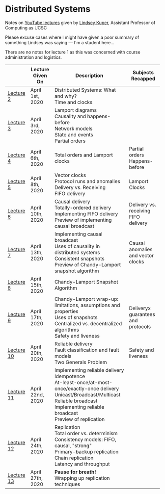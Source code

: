 # Distributed Systems

Notes on [YouTube lectures](https://www.youtube.com/user/lindseykuper/videos) given by [Lindsey Kuper](https://users.soe.ucsc.edu/~lkuper/), Assistant Professor of Computing as UCSC

Please excuse cases where I might have given a poor summary of something Lindsey was saying &mdash; I'm a student here...

There are no notes for lecture 1 as this was concerned with course administration and logistics.

|  | Lecture Given On | Description | Subjects Recapped |
|---|---|---|---|
| [Lecture 2](./Lecture%202.md) | April 1st, 2020 | Distributed Systems: What and why?<br>Time and clocks |
| [Lecture 3](./Lecture%203.md) | April 3rd, 2020| Lamport diagrams<br>Causality and happens-before<br>Network models<br>State and events<br>Partial orders
| [Lecture 4](./Lecture%204.md) | April 6th, 2020 | Total orders and Lamport clocks | Partial orders<br>Happens-before
| [Lecture 5](./Lecture%205.md) | April 8th, 2020 | Vector clocks<br>Protocol runs and anomalies<br>Delivery vs. Receiving<br>FIFO delivery | Lamport Clocks
| [Lecture 6](./Lecture%206.md) | April 10th, 2020 | Causal delivery<br>Totally-ordered delivery<br>Implementing FIFO delivery<br>Preview of implementing causal broadcast | Delivery vs. receiving<br>FIFO delivery
| [Lecture 7](./Lecture%207.md) | April 13th, 2020 | Implementing causal broadcast<br>Uses of causality in distributed systems<br>Consistent snapshots<br>Preview of Chandy-Lamport snapshot algorithm | Causal anomalies and vector clocks
| [Lecture 8](./Lecture%208.md) | April 15th, 2020 | Chandy-Lamport Snapshot Algorithm | 
| [Lecture 9](./Lecture%209.md) | April 17th, 2020 | Chandy-Lamport wrap-up: limitations, assumptions and properties<br>Uses of snapshots<br>Centralized vs. decentralized algorithms<br>Safety and liveness | Deliveryx guarantees and protocols
| [Lecture 10](./Lecture%2010.md) | April 20th, 2020 | Reliable delivery<br>Fault classification and fault models<br>Two Generals Problem | Safety and liveness
| [Lecture 11](./Lecture%2011.md) | April 22nd, 2020 | Implementing reliable delivery<br> Idempotence<br>At-least-once/at-most-once/exactly-once delivery<br>Unicast/Broadcast/Multicast<br>Reliable broadcast<br>Implementing reliable broadcast<br>Preview of replication
| [Lecture 12](./Lecture%2012.md) | April 24th, 2020 | Replication<br>Total order vs. determinism<br>Consistency models: FIFO, causal, "strong"<br>Primary-backup replication<br> Chain replication<br>Latency and throughput 
| [Lecture 13](./Lecture%2013.md) | April 27th, 2020 | **Pause for breath!**<br>Wrapping up replication techniques
